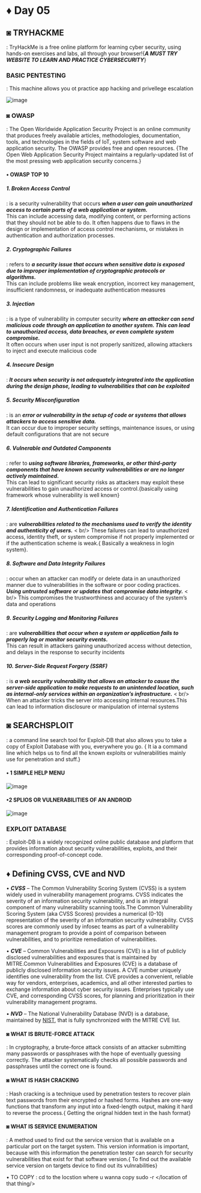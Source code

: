 # ♦ Day 05

## ◙ TRYHACKME 
  : TryHackMe is a free online platform for learning cyber security, using hands-on exercises and labs, all through your browser!{***A MUST TRY WEBSITE TO LEARN AND PRACTICE CYBERSECURITY***}

### BASIC PENTESTING
  : This machine allows you ot practice app hacking and privellege escalation
  
![image](https://github.com/Izumi0XD/CYBER_SECURITY_NOTES/assets/141332753/19b9fcb4-51c6-4801-a10e-43e1f302f63b)


### ◙ OWASP
   : The Open Worldwide Application Security Project is an online community that produces freely available articles, methodologies, documentation, tools, and technologies in the fields of IoT, system software and web application security. The OWASP provides free and open resources. {The Open Web Application Security Project maintains a regularly-updated list of the most pressing web application security concerns.}

#### • OWASP TOP 10

##### 1. Broken Access Control
  : is a security vulnerability that occurs ***when a user can gain unauthorized access to certain parts of a web application or system.*** <br />This can include accessing data, modifying content, or performing actions that they should not be able to do. It often happens due to flaws in the design or implementation of access control mechanisms, or mistakes in authentication and authorization processes.
  
##### 2. Cryptographic Failures
  :  refers to ***a security issue that occurs when sensitive data is exposed due to improper implementation of cryptographic protocols or algorithms.*** <br />This can include problems like weak encryption, incorrect key management, insufficient randomness, or inadequate authentication measures
  
##### 3. Injection
  : is a type of vulnerability in computer security ***where an attacker can send malicious code through an application to another system. This can lead to unauthorized access, data breaches, or even complete system compromise.*** <br />It often occurs when user input is not properly sanitized, allowing attackers to inject and execute malicious code

##### 4. Insecure Design
  : ***It occurs when security is not adequately integrated into the application during the design phase, leading to vulnerabilities that can be exploited***

##### 5. Security Misconfiguration
  : is an ***error or vulnerability in the setup of code or systems that allows attackers to access sensitive data.*** <br />It can occur due to improper security settings, maintenance issues, or using default configurations that are not secure

##### 6. Vulnerable and Outdated Components
  : refer to ***using software libraries, frameworks, or other third-party components that have known security vulnerabilities or are no longer actively maintained.*** <br />This can lead to significant security risks as attackers may exploit these vulnerabilities to gain unauthorized access or control.{basically using framework whose vulnerability is well known}
  
##### 7. Identification and Authentication Failures
  :  are ***vulnerabilities related to the mechanisms used to verify the identity and authenticity of users.*** < br/> These failures can lead to unauthorized access, identity theft, or system compromise if not properly implemented or if the authentication scheme is weak.{ Basically a weakness in login system}.

##### 8. Software and Data Integrity Failures
  : occur when an attacker can modify or delete data in an unauthorized manner due to vulnerabilities in the software or poor coding practices. ***Using untrusted software or updates that compromise data integrity.*** < br/> This compromises the trustworthiness and accuracy of the system’s data and operations
##### 9. Security Logging and Monitoring Failures
  : are ***vulnerabilities that occur when a system or application fails to properly log or monitor security events.*** <br /> This can result in attackers gaining unauthorized access without detection, and delays in the response to security incidents
##### 10. Server-Side Request Forgery (SSRF)
  : is ***a web security vulnerability that allows an attacker to cause the server-side application to make requests to an unintended location, such as internal-only services within an organization’s infrastructure.*** < br/> When an attacker tricks the server into accessing internal resources.This can lead to information disclosure or manipulation of internal systems

## ◙ SEARCHSPLOIT 
  : a command line search tool for Exploit-DB that also allows you to take a copy of Exploit Database with you, everywhere you go. { It ia a command line which helps us to find all the known exploits or vulnerabilities mainly use for penetration and stuff.}

  #### • 1 SIMPLE HELP MENU
  ![image](https://github.com/Izumi0XD/CYBER_SECURITY_NOTES/assets/141332753/4bd52e90-d7d1-4eb2-b321-8f697a9603c2)

  #### •2 SPLIOS OR VULNERABILITIES OF AN ANDROID
  ![image](https://github.com/Izumi0XD/CYBER_SECURITY_NOTES/assets/141332753/f53634ef-5c3f-41e3-a0d3-b70aea7208c5)


### EXPLOIT DATABASE 
  : Exploit-DB is a widely recognized online public database and platform that provides information about security vulnerabilities, exploits, and their corresponding proof-of-concept code.

## ♦ Defining CVSS, CVE and NVD

• ***CVSS*** – The Common Vulnerability Scoring System (CVSS) is a system widely used in vulnerability management programs. CVSS indicates the severity of an information security vulnerability, and is an integral component of many vulnerability scanning tools.The Common Vulnerability Scoring System (aka CVSS Scores) provides a numerical (0-10) representation of the severity of an information security vulnerability. CVSS scores are commonly used by infosec teams as part of a vulnerability management program to provide a point of comparison between vulnerabilities, and to prioritize remediation of vulnerabilities.

• ***CVE*** – Common Vulnerabilities and Exposures (CVE) is a list of publicly disclosed vulnerabilities and exposures that is maintained by MITRE.Common Vulnerabilities and Exposures (CVE) is a database of publicly disclosed information security issues. A CVE number uniquely identifies one vulnerability from the list. CVE provides a convenient, reliable way for vendors, enterprises, academics, and all other interested parties to exchange information about cyber security issues. Enterprises typically use CVE, and corresponding CVSS scores, for planning and prioritization in their vulnerability management programs. 

• ***NVD*** – The National Vulnerability Database (NVD) is a database, maintained by [NIST](https://nvd.nist.gov/vuln), that is fully synchronized with the MITRE CVE list.

#### ◙ WHAT IS BRUTE-FORCE ATTACK 
  : In cryptography, a brute-force attack consists of an attacker submitting many passwords or passphrases with the hope of eventually guessing correctly. The attacker systematically checks all possible passwords and passphrases until the correct one is found.

#### ◙ WHAT IS HASH CRACKING 
  : Hash cracking is a technique used by penetration testers to recover plain text passwords from their encrypted or hashed forms. Hashes are one-way functions that transform any input into a fixed-length output, making it hard to reverse the process.{ Getting the orignal hidden text in the hash format} 

#### ◙ WHAT IS SERVICE ENUMERATION
  :  A method used to find out the service version that is available on a particular port on the target system. This version information is important, because with this information the penetration tester can search for security vulnerabilities that exist for that software version.{ To find out the available service version on targets device to find out its vulnrabilities}

 • TO COPY
   : cd to the locstion where u wanna copy
    sudo -r <the name of the thing i wanna copy> </location of that thing/> 

